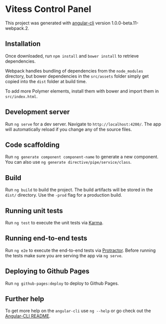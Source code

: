 # Vitess Control Panel

This project was generated with [angular-cli](https://github.com/angular/angular-cli) version 1.0.0-beta.11-webpack.2.

## Installation
Once downloaded, run `npm install` and `bower install` to retrieve dependencies.

Webpack handles bundling of dependencies from the `node_modules` directory,
but bower dependencies in the `src/assets` folder simply get copied
into the `dist` folder at build time.

To add more Polymer elements, install them with bower and import them in `src/index.html`.

## Development server
Run `ng serve` for a dev server. Navigate to `http://localhost:4200/`. The app will automatically reload if you change any of the source files.

## Code scaffolding

Run `ng generate component component-name` to generate a new component. You can also use `ng generate directive/pipe/service/class`.

## Build

Run `ng build` to build the project. The build artifacts will be stored in the `dist/` directory. Use the `-prod` flag for a production build.

## Running unit tests

Run `ng test` to execute the unit tests via [Karma](https://karma-runner.github.io).

## Running end-to-end tests

Run `ng e2e` to execute the end-to-end tests via [Protractor](https://www.protractortest.org/). 
Before running the tests make sure you are serving the app via `ng serve`.

## Deploying to Github Pages

Run `ng github-pages:deploy` to deploy to Github Pages.

## Further help

To get more help on the `angular-cli` use `ng --help` or go check out the [Angular-CLI README](https://github.com/angular/angular-cli/blob/master/README.md).


